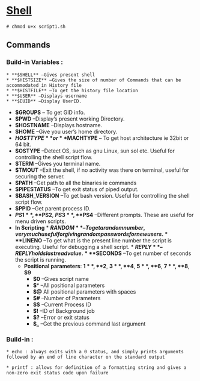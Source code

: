 # [Shell](https://en.wikipedia.org/wiki/Bourne_shell)

```
# chmod u+x script1.sh
```


## Commands

### Build-in Variables :
	* **$SHELL** –Gives present shell
	* **$HISTSIZE** –Gives the size of number of Commands that can be accommodated in History file
	* **$HISTFILE** –To get the history file location
	* **$USER** –Displays username
	* **$EUID** –Display UserID.
  * **$GROUPS** – To get GID info.
  * **$PWD** –Display’s present working Directory.
  * **$HOSTNAME** –Displays hostname.
  * **$HOME** –Give you user’s home directory.
  * **$HOSTTYPE** or **$MACHTYPE** – To get host architecture ie 32bit or 64 bit.
  * **$OSTYPE** –Detect OS, such as gnu Linux, sun sol etc. Useful for controlling the shell script flow.
  * **$TERM** –Gives you terminal name.
  * **$TMOUT** –Exit the shell, if no activity was there on terminal, useful for securing the server.
  * **$PATH** –Get path to all the binaries ie commands
  * **$PIPESTATUS** –To get exit status of piped output.
  * **$BASH_VERSION** –To get bash version. Useful for controlling the shell script flow.
  * **$PPID** –Get parent process ID.
  * **$PS1**, **$PS2**, **$PS3**, **$PS4** –Different prompts. These are useful for menu driven scripts.
  * **In Scripting**
		* **$RANDOM** –To get a random number, very much useful for giving random passwords for new users.
		* **$LINENO** –To get what is the present line number the script is executing. Useful for debugging a shell script.
		* **$REPLY** –REPLY holds last read value.
		* **$SECONDS** –To get number of seconds the script is running.
	* **Positional parameters**: **$1**, **$2**, **$3**, **$4**, **$5**, **$6**, **$7**, **$8**, **$9**
		* **$0** –Gives script name
		* **$*** –All positional parameters
		* **$@** All positional parameters with spaces
		* **$#** –Number of Parameters
		* **$$** –Current Process ID
		* **$!** –ID of Background job
		* **$?** –Error or exit status
		* **$_** –Get the previous command last argument

### Build-in :
	* echo : always exits with a 0 status, and simply prints arguments followed by an end of line character on the standard output

	* printf : allows for definition of a formatting string and gives a non-zero exit status code upon failure
